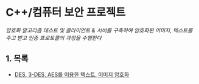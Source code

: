 # C++/컴퓨터 보안 프로젝트

*암호화 알고리즘 테스트 및 클라이언트 & 서버를 구축하여 암호화된 이미지, 텍스트를 주고 받고 인증 프로토콜의 과정을 수행한다*

## 1. 목록

- [DES, 3-DES, AES를 이용한 텍스트, 이미지 암호화](https://github.com/wjsrlahrlco1998/C-Security-project/tree/master/Block_encryption)
